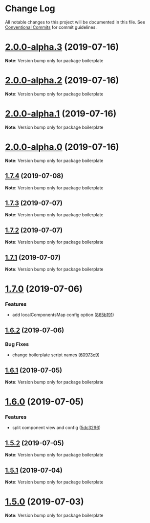 # Change Log

All notable changes to this project will be documented in this file.
See [Conventional Commits](https://conventionalcommits.org) for commit guidelines.

# [2.0.0-alpha.3](https://github.com/jaccomeijer/wheelroom/compare/boilerplate@2.0.0-alpha.2...boilerplate@2.0.0-alpha.3) (2019-07-16)

**Note:** Version bump only for package boilerplate





# [2.0.0-alpha.2](https://github.com/jaccomeijer/wheelroom/compare/boilerplate@2.0.0-alpha.1...boilerplate@2.0.0-alpha.2) (2019-07-16)

**Note:** Version bump only for package boilerplate





# [2.0.0-alpha.1](https://github.com/jaccomeijer/wheelroom/compare/boilerplate@2.0.0-alpha.0...boilerplate@2.0.0-alpha.1) (2019-07-16)

**Note:** Version bump only for package boilerplate





# [2.0.0-alpha.0](https://github.com/jaccomeijer/wheelroom/compare/boilerplate@1.7.4...boilerplate@2.0.0-alpha.0) (2019-07-16)

**Note:** Version bump only for package boilerplate





## [1.7.4](https://github.com/jaccomeijer/wheelroom/compare/boilerplate@1.7.3...boilerplate@1.7.4) (2019-07-08)

**Note:** Version bump only for package boilerplate





## [1.7.3](https://github.com/jaccomeijer/wheelroom/compare/boilerplate@1.7.2...boilerplate@1.7.3) (2019-07-07)

**Note:** Version bump only for package boilerplate





## [1.7.2](https://github.com/jaccomeijer/wheelroom/compare/boilerplate@1.7.1...boilerplate@1.7.2) (2019-07-07)

**Note:** Version bump only for package boilerplate





## [1.7.1](https://github.com/jaccomeijer/wheelroom/compare/boilerplate@1.7.0...boilerplate@1.7.1) (2019-07-07)

**Note:** Version bump only for package boilerplate





# [1.7.0](https://github.com/jaccomeijer/wheelroom/compare/boilerplate@1.6.2...boilerplate@1.7.0) (2019-07-06)


### Features

* add localComponentsMap config option ([865b191](https://github.com/jaccomeijer/wheelroom/commit/865b191))





## [1.6.2](https://github.com/jaccomeijer/wheelroom/compare/boilerplate@1.6.1...boilerplate@1.6.2) (2019-07-06)


### Bug Fixes

* change boilerplate script names ([60973c9](https://github.com/jaccomeijer/wheelroom/commit/60973c9))





## [1.6.1](https://github.com/jaccomeijer/wheelroom/compare/boilerplate@1.6.0...boilerplate@1.6.1) (2019-07-05)

**Note:** Version bump only for package boilerplate





# [1.6.0](https://github.com/jaccomeijer/wheelroom/compare/boilerplate@1.5.2...boilerplate@1.6.0) (2019-07-05)


### Features

* split component view and config ([5dc3296](https://github.com/jaccomeijer/wheelroom/commit/5dc3296))





## [1.5.2](https://github.com/jaccomeijer/wheelroom/compare/boilerplate@1.5.1...boilerplate@1.5.2) (2019-07-05)

**Note:** Version bump only for package boilerplate





## [1.5.1](https://github.com/jaccomeijer/wheelroom/compare/boilerplate@1.5.0...boilerplate@1.5.1) (2019-07-04)

**Note:** Version bump only for package boilerplate





# [1.5.0](https://github.com/jaccomeijer/wheelroom/compare/boilerplate@1.4.21...boilerplate@1.5.0) (2019-07-03)

**Note:** Version bump only for package boilerplate
